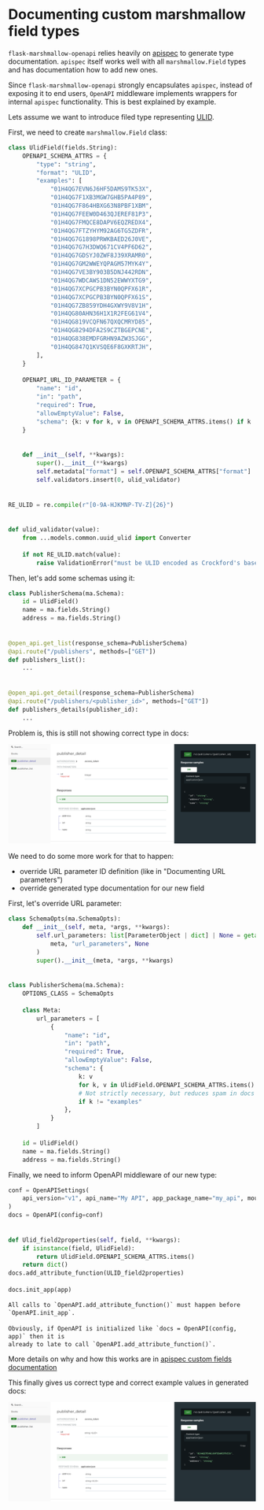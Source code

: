# Documenting custom marshmallow field types

`flask-marshmallow-openapi` relies heavily on
[apispec](https://apispec.readthedocs.io/en/latest/) to generate type documentation.
`apispec` itself works well with all `marshmallow.Field` types and has documentation how
to add new ones.

Since `flask-marshmallow-openapi` strongly encapsulates `apispec`, instead of exposing
it to end users, `OpenAPI` middleware implements wrappers for internal `apispec`
functionality. This is best explained by example.

Lets assume we want to introduce filed type representing
[ULID](https://github.com/ulid/spec).

First, we need to create `marshmallow.Field` class:

```py
class UlidField(fields.String):
    OPENAPI_SCHEMA_ATTRS = {
        "type": "string",
        "format": "ULID",
        "examples": [
            "01H4QG7EVN6J6HF5DAMS9TK53X",
            "01H4QG7F1XB3MGW7GHB5PA4P89",
            "01H4QG7F864HBXG63N8PBF1XBM",
            "01H4QG7FEEW0D463QJEREF81P3",
            "01H4QG7FMQCE8DAPV6EQZREDX4",
            "01H4QG7FTZYHYM92AG6TG5ZDFR",
            "01H4QG7G1898PRWKBAED26J0VE",
            "01H4QG7G7H3DWQ671CV4PF6D62",
            "01H4QG7GDSYJ0ZWF8J39XRAMR0",
            "01H4QG7GM2WWEYQPAGM57MYK4Y",
            "01H4QG7VE3BY903B5DNJ442RDN",
            "01H4QG7WDCAWS1DN52EWWYXTG9",
            "01H4QG7XCPGCPB3BYN0QPFX61R",
            "01H4QG7XCPGCPB3BYN0QPFX61S",
            "01H4QG7ZB859YDH4GXWY9V8V1H",
            "01H4QG80AHN36H1X1R2FEG61V4",
            "01H4QG819VCQFN67QXQCMRYD85",
            "01H4QG8294DFA2S9CZTBGEPCNE",
            "01H4QG838EMDFGRHN9AZW3SJGG",
            "01H4QG847Q1KVSQE6F8GXKRTJH",
        ],
    }

    OPENAPI_URL_ID_PARAMETER = {
        "name": "id",
        "in": "path",
        "required": True,
        "allowEmptyValue": False,
        "schema": {k: v for k, v in OPENAPI_SCHEMA_ATTRS.items() if k != "examples"},
    }


    def __init__(self, **kwargs):
        super().__init__(**kwargs)
        self.metadata["format"] = self.OPENAPI_SCHEMA_ATTRS["format"]
        self.validators.insert(0, ulid_validator)


RE_ULID = re.compile(r"[0-9A-HJKMNP-TV-Z]{26}")


def ulid_validator(value):
    from ...models.common.uuid_ulid import Converter

    if not RE_ULID.match(value):
        raise ValidationError("must be ULID encoded as Crockford's base32 string!")
```

Then, let's add some schemas using it:

```py
class PublisherSchema(ma.Schema):
    id = UlidField()
    name = ma.fields.String()
    address = ma.fields.String()


@open_api.get_list(response_schema=PublisherSchema)
@api.route("/publishers", methods=["GET"])
def publishers_list():
    ...


@open_api.get_detail(response_schema=PublisherSchema)
@api.route("/publishers/<publisher_id>", methods=["GET"])
def publishers_details(publisher_id):
    ...
```

Problem is, this is still not showing correct type in docs:

![ReDoc](./img/custom_type_01.png "ReDoc - custom type incomplete")

We need to do some more work for that to happen:

- override URL parameter ID definition (like in "Documenting URL parameters")
- override generated type documentation for our new field

First, let's override URL parameter:

```py
class SchemaOpts(ma.SchemaOpts):
    def __init__(self, meta, *args, **kwargs):
        self.url_parameters: list[ParameterObject | dict] | None = getattr(
            meta, "url_parameters", None
        )
        super().__init__(meta, *args, **kwargs)


class PublisherSchema(ma.Schema):
    OPTIONS_CLASS = SchemaOpts

    class Meta:
        url_parameters = [
            {
                "name": "id",
                "in": "path",
                "required": True,
                "allowEmptyValue": False,
                "schema": {
                    k: v
                    for k, v in UlidField.OPENAPI_SCHEMA_ATTRS.items()
                    # Not strictly necessary, but reduces spam in docs
                    if k != "examples"
                },
            }
        ]

    id = UlidField()
    name = ma.fields.String()
    address = ma.fields.String()
```

Finally, we need to inform OpenAPI middleware of our new type:

```py
conf = OpenAPISettings(
    api_version="v1", api_name="My API", app_package_name="my_api", mounted_at="/v1"
)
docs = OpenAPI(config=conf)


def Ulid_field2properties(self, field, **kwargs):
    if isinstance(field, UlidField):
        return UlidField.OPENAPI_SCHEMA_ATTRS.items()
    return dict()
docs.add_attribute_function(ULID_field2properties)

docs.init_app(app)
```

```{important}
All calls to `OpenAPI.add_attribute_function()` must happen before `OpenAPI.init_app`.

Obviously, if OpenAPI is initialized like `docs = OpenAPI(config, app)` then it is
already to late to call `OpenAPI.add_attribute_function()`.
```

More details on why and how this works are in [apispec custom fields
documentation](https://apispec.readthedocs.io/en/latest/using_plugins.html#custom-fields)

This finally gives us correct type and correct example values in generated docs:

![ReDoc](./img/custom_type_02.png "ReDoc - custom type 02")
